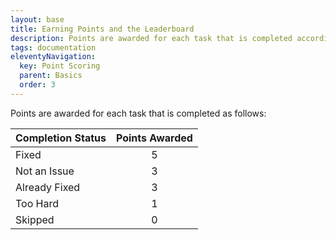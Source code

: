 ```yaml
---
layout: base
title: Earning Points and the Leaderboard
description: Points are awarded for each task that is completed according to the included table.
tags: documentation
eleventyNavigation:
  key: Point Scoring
  parent: Basics
  order: 3
---
```


Points are awarded for each task that is completed as follows:

| Completion Status | Points Awarded |
| ----------------- | :------------: |
| Fixed             |       5        |
| Not an Issue      |       3        |
| Already Fixed     |       3        |
| Too Hard          |       1        |
| Skipped           |       0        |
